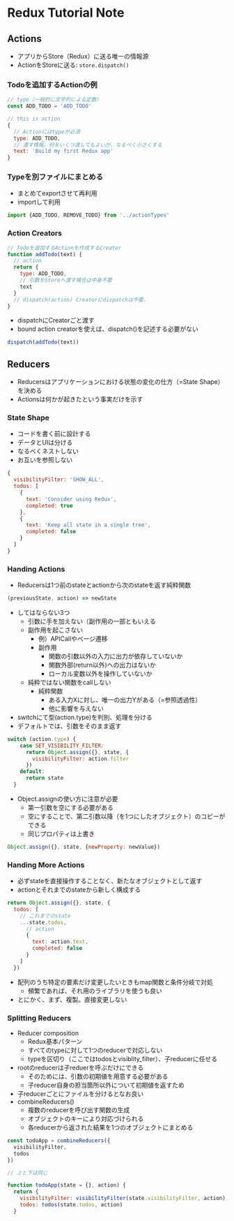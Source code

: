# Redux Tutorial Note

## Actions

* アプリからStore（Redux）に送る唯一の情報源
* ActionをStoreに送る: `store.dispatch()`

### Todoを追加するActionの例

```javascript
// type（一般的に文字列による定数）
const ADD_TODO = 'ADD_TODO'

// this is action
{
  // Actionにはtypeが必須
  type: ADD_TODO,
  // 渡す情報。何をいくつ渡してもよいが、なるべく小さくする
  text: 'Build my first Redux app'
}
```

### Typeを別ファイルにまとめる

* まとめてexportさせて再利用
* importして利用

```javascript
import {ADD_TODO, REMOVE_TODO} from '../actionTypes'
```

### Action Creators

```javascript
// Todoを追加するActionを作成するCreator
function addTodo(text) {
  // action
  return {
    type: ADD_TODO,
    // 引数をStoreへ渡す場合は中身不要
    text
  }
  // dispatch(action) Creatorにdispatchは不要。
}
```

* dispatchにCreatorごと渡す
* bound action creatorを使えば、dispatch()を記述する必要がない

```javascript
dispatch(addTodo(text))
```

## Reducers

* Reducersはアプリケーションにおける状態の変化の仕方（=State Shape）を決める
* Actionsは何かが起きたという事実だけを示す

### State Shape

* コードを書く前に設計する
* データとUIは分ける
* なるべくネストしない
* お互いを参照しない

```javascript
{
  visibilityFilter: 'SHOW_ALL',
  todos: [
    {
      text: 'Consider using Redux',
      completed: true
    },
    {
      text: 'Keep all state in a single tree',
      completed: false
    }
  ]
}
```

### Handing Actions

* Reducersは1つ前のstateとactionから次のstateを返す純粋関数

```javascript
(previousState, action) => newState
```

* してはならない3つ
  * 引数に手を加えない（副作用の一部ともいえる
  * 副作用を起こさない
    * 例）APICallやページ遷移
    * 副作用
      * 関数の引数以外の入力に出力が依存していないか
      * 関数外部(return以外)への出力はないか
      * ローカル変数以外を操作していないか
  * 純粋ではない関数をcallしない
    * 純粋関数
      * ある入力Xに対し、唯一の出力Yがある（=参照透過性）
      * 他に影響を与えない
* switchにて型(action.type)を判別、処理を分ける
* デフォルトでは、引数をそのまま返す

```javascript
switch (action.type) {
    case SET_VISIBILITY_FILTER:
      return Object.assign({}, state, {
        visibilityFilter: action.filter
      })
    default:
      return state
  }
```

* Object.assignの使い方に注意が必要
  * 第一引数を空にする必要がある
  * 空にすることで、第二引数以降（を1つにしたオブジェクト）のコピーができる
  * 同じプロパティは上書き

```javascript
Object.assign({}, state, {newProperty: newValue})
```

### Handing More Actions

* 必ずstateを直接操作することなく、新たなオブジェクトとして返す
* actionとそれまでのstateから新しく構成する

```javascript
return Object.assign({}, state, {
  todos: [
    // これまでのstate
    ...state.todos,
      // action
      {
        text: action.text,
        completed: false
      }
    ]
  })
```

* 配列のうち特定の要素だけ変更したいときもmap関数と条件分岐で対処
  * 頻繁であれば、それ用のライブラリを使うも良い
* とにかく、まず、複製。直接変更しない

### Splitting Reducers

* Reducer composition
  * Redux基本パターン
  * すべてのtypeに対して1つのreducerで対応しない
  * typeを区切り（ここではtodosとvisiblity_filter）、子reducerに任せる
* rootのreducerは子reduerを呼ぶだけにできる
  * そのためには、引数の初期値を用意する必要がある
  * 子reducer自身の担当箇所以外について初期値を返すため
* 子reducerごとにファイルを分けるとなお良い
* combineReducers()
  * 複数のreducerを呼び出す関数の生成
  * オブジェクトのキーにより対応づけられる
  * 各reducerから返された結果を1つのオブジェクトにまとめる

```javascript
const todoApp = combineReducers({
  visibilityFilter,
  todos
})

// 上と下は同じ

function todoApp(state = {}, action) {
  return {
    visibilityFilter: visibilityFilter(state.visibilityFilter, action),
    todos: todos(state.todos, action)
  }
```

